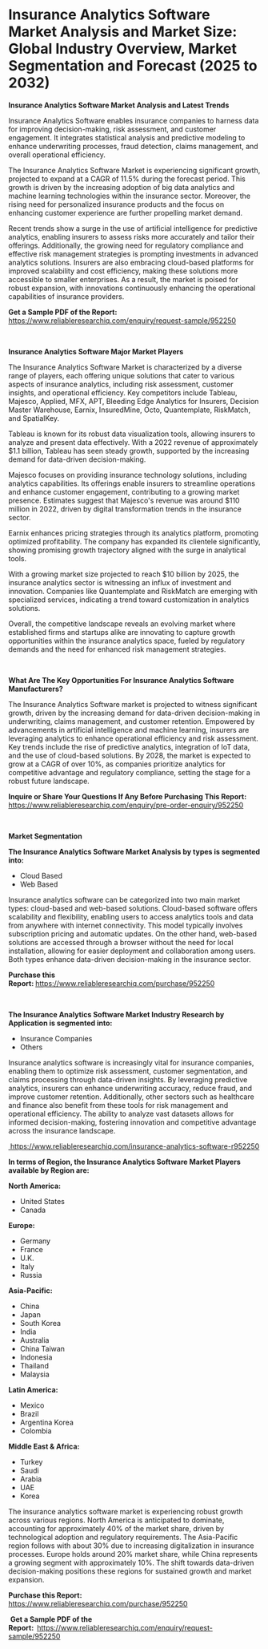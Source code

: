 <p><h1>Insurance Analytics Software Market Analysis and Market Size: Global Industry Overview, Market Segmentation and Forecast (2025 to 2032)</h1></p><p><strong>Insurance Analytics Software Market Analysis and Latest Trends</strong></p>
<p><p>Insurance Analytics Software enables insurance companies to harness data for improving decision-making, risk assessment, and customer engagement. It integrates statistical analysis and predictive modeling to enhance underwriting processes, fraud detection, claims management, and overall operational efficiency.</p><p>The Insurance Analytics Software Market is experiencing significant growth, projected to expand at a CAGR of 11.5% during the forecast period. This growth is driven by the increasing adoption of big data analytics and machine learning technologies within the insurance sector. Moreover, the rising need for personalized insurance products and the focus on enhancing customer experience are further propelling market demand.</p><p>Recent trends show a surge in the use of artificial intelligence for predictive analytics, enabling insurers to assess risks more accurately and tailor their offerings. Additionally, the growing need for regulatory compliance and effective risk management strategies is prompting investments in advanced analytics solutions. Insurers are also embracing cloud-based platforms for improved scalability and cost efficiency, making these solutions more accessible to smaller enterprises. As a result, the market is poised for robust expansion, with innovations continuously enhancing the operational capabilities of insurance providers.</p></p>
<p><strong>Get a Sample PDF of the Report:&nbsp;</strong> <a href="https://www.reliableresearchiq.com/enquiry/request-sample/952250?utm_campaign=3138&utm_medium=2&utm_source=Github&utm_content=ia&utm_term=17042025&utm_id=insurance-analytics-software">https://www.reliableresearchiq.com/enquiry/request-sample/952250</a></p>
<p>&nbsp;</p>
<p><strong>Insurance Analytics Software Major Market Players</strong></p>
<p><p>The Insurance Analytics Software Market is characterized by a diverse range of players, each offering unique solutions that cater to various aspects of insurance analytics, including risk assessment, customer insights, and operational efficiency. Key competitors include Tableau, Majesco, Applied, MFX, APT, Bleeding Edge Analytics for Insurers, Decision Master Warehouse, Earnix, InsuredMine, Octo, Quantemplate, RiskMatch, and SpatialKey.</p><p>Tableau is known for its robust data visualization tools, allowing insurers to analyze and present data effectively. With a 2022 revenue of approximately $1.1 billion, Tableau has seen steady growth, supported by the increasing demand for data-driven decision-making.</p><p>Majesco focuses on providing insurance technology solutions, including analytics capabilities. Its offerings enable insurers to streamline operations and enhance customer engagement, contributing to a growing market presence. Estimates suggest that Majesco's revenue was around $110 million in 2022, driven by digital transformation trends in the insurance sector.</p><p>Earnix enhances pricing strategies through its analytics platform, promoting optimized profitability. The company has expanded its clientele significantly, showing promising growth trajectory aligned with the surge in analytical tools.</p><p>With a growing market size projected to reach $10 billion by 2025, the insurance analytics sector is witnessing an influx of investment and innovation. Companies like Quantemplate and RiskMatch are emerging with specialized services, indicating a trend toward customization in analytics solutions. </p><p>Overall, the competitive landscape reveals an evolving market where established firms and startups alike are innovating to capture growth opportunities within the insurance analytics space, fueled by regulatory demands and the need for enhanced risk management strategies.</p></p>
<p>&nbsp;</p>
<p><strong>What Are The Key Opportunities For Insurance Analytics Software Manufacturers?</strong></p>
<p><p>The Insurance Analytics Software market is projected to witness significant growth, driven by the increasing demand for data-driven decision-making in underwriting, claims management, and customer retention. Empowered by advancements in artificial intelligence and machine learning, insurers are leveraging analytics to enhance operational efficiency and risk assessment. Key trends include the rise of predictive analytics, integration of IoT data, and the use of cloud-based solutions. By 2028, the market is expected to grow at a CAGR of over 10%, as companies prioritize analytics for competitive advantage and regulatory compliance, setting the stage for a robust future landscape.</p></p>
<p><strong>Inquire or Share Your Questions If Any Before Purchasing This Report:</strong> <a href="https://www.reliableresearchiq.com/enquiry/pre-order-enquiry/952250?utm_campaign=3138&utm_medium=2&utm_source=Github&utm_content=ia&utm_term=17042025&utm_id=insurance-analytics-software">https://www.reliableresearchiq.com/enquiry/pre-order-enquiry/952250</a></p>
<p>&nbsp;</p>
<p><strong>Market Segmentation</strong></p>
<p><strong>The Insurance Analytics Software Market Analysis by types is segmented into:</strong></p>
<p><ul><li>Cloud Based</li><li>Web Based</li></ul></p>
<p><p>Insurance analytics software can be categorized into two main market types: cloud-based and web-based solutions. Cloud-based software offers scalability and flexibility, enabling users to access analytics tools and data from anywhere with internet connectivity. This model typically involves subscription pricing and automatic updates. On the other hand, web-based solutions are accessed through a browser without the need for local installation, allowing for easier deployment and collaboration among users. Both types enhance data-driven decision-making in the insurance sector.</p></p>
<p><strong>Purchase this Report:&nbsp;</strong><a href="https://www.reliableresearchiq.com/purchase/952250?utm_campaign=3138&utm_medium=2&utm_source=Github&utm_content=ia&utm_term=17042025&utm_id=insurance-analytics-software">https://www.reliableresearchiq.com/purchase/952250</a></p>
<p>&nbsp;</p>
<p><strong>The Insurance Analytics Software Market Industry Research by Application is segmented into:</strong></p>
<p><ul><li>Insurance Companies</li><li>Others</li></ul></p>
<p><p>Insurance analytics software is increasingly vital for insurance companies, enabling them to optimize risk assessment, customer segmentation, and claims processing through data-driven insights. By leveraging predictive analytics, insurers can enhance underwriting accuracy, reduce fraud, and improve customer retention. Additionally, other sectors such as healthcare and finance also benefit from these tools for risk management and operational efficiency. The ability to analyze vast datasets allows for informed decision-making, fostering innovation and competitive advantage across the insurance landscape.</p></p>
<p><a href="https://www.reliableresearchiq.com/insurance-analytics-software-r952250?utm_campaign=3138&utm_medium=2&utm_source=Github&utm_content=ia&utm_term=17042025&utm_id=insurance-analytics-software">&nbsp;https://www.reliableresearchiq.com/insurance-analytics-software-r952250</a></p>
<p><strong>In terms of Region, the Insurance Analytics Software Market Players available by Region are:</strong></p>
<p>
    <p> <strong> North America: </strong>
        <ul>
            <li>United States</li>
            <li>Canada</li>
        </ul>
        </p> 
    <p> <strong> Europe: </strong>
        <ul>
            <li>Germany</li>
            <li>France</li>
            <li>U.K.</li>
            <li>Italy</li>
            <li>Russia</li>
        </ul>
        </p> 
    <p> <strong> Asia-Pacific: </strong>
        <ul>
            <li>China</li>
            <li>Japan</li>
            <li>South Korea</li>
            <li>India</li>
            <li>Australia</li>
            <li>China Taiwan</li>
            <li>Indonesia</li>
            <li>Thailand</li>
            <li>Malaysia</li>
        </ul>
        </p> 
    <p> <strong> Latin America: </strong>
        <ul>
            <li>Mexico</li>
            <li>Brazil</li>
            <li>Argentina Korea</li>
            <li>Colombia</li>
        </ul>
        </p> 
    <p> <strong> Middle East & Africa: </strong>
        <ul>
            <li>Turkey</li>
            <li>Saudi</li>
            <li>Arabia</li>
            <li>UAE</li>
            <li>Korea</li>
        </ul>
    </p>
    </p>
<p><p>The insurance analytics software market is experiencing robust growth across various regions. North America is anticipated to dominate, accounting for approximately 40% of the market share, driven by technological adoption and regulatory requirements. The Asia-Pacific region follows with about 30% due to increasing digitalization in insurance processes. Europe holds around 20% market share, while China represents a growing segment with approximately 10%. The shift towards data-driven decision-making positions these regions for sustained growth and market expansion.</p></p>
<p><strong>Purchase this Report: </strong><a href="https://www.reliableresearchiq.com/purchase/952250?utm_campaign=3138&utm_medium=2&utm_source=Github&utm_content=ia&utm_term=17042025&utm_id=insurance-analytics-software">https://www.reliableresearchiq.com/purchase/952250</a></p>
<p>&nbsp;<strong>Get a Sample PDF of the Report:&nbsp;&nbsp;</strong><a href="https://www.reliableresearchiq.com/enquiry/request-sample/952250?utm_campaign=3138&utm_medium=2&utm_source=Github&utm_content=ia&utm_term=17042025&utm_id=insurance-analytics-software">https://www.reliableresearchiq.com/enquiry/request-sample/952250</a></p>
<p><strong></strong></p>
<p><p></p><p></p><p></p></p>